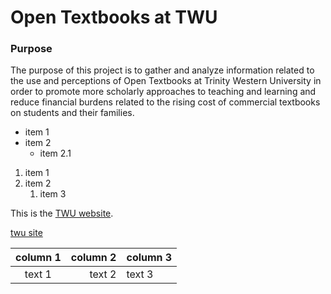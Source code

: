 # Open Textbooks at TWU

### Purpose

The purpose of this project is to gather and analyze information related to the use and perceptions of Open Textbooks at Trinity Western University in order to promote more scholarly approaches to teaching and learning and reduce financial burdens related to the rising cost of commercial textbooks on students and their families.

- item 1
- item 2
  - item 2.1

1. item 1
2. item 2
   1. item 3


This is the [TWU website](http://www.twu.ca).

[twu site](www.twu.ca)

|column 1 |column 2 | column 3 |
|:---:|---:|:---|
|text 1|text 2 | text 3|
